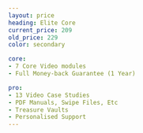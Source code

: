 ```yaml
---
layout: price
heading: Elite Core
current_price: 209
old_price: 229
color: secondary

core:
- 7 Core Video modules
- Full Money-back Guarantee (1 Year)

pro:
- 13 Video Case Studies
- PDF Manuals, Swipe Files, Etc
- Treasure Vaults
- Personalised Support
---
```

